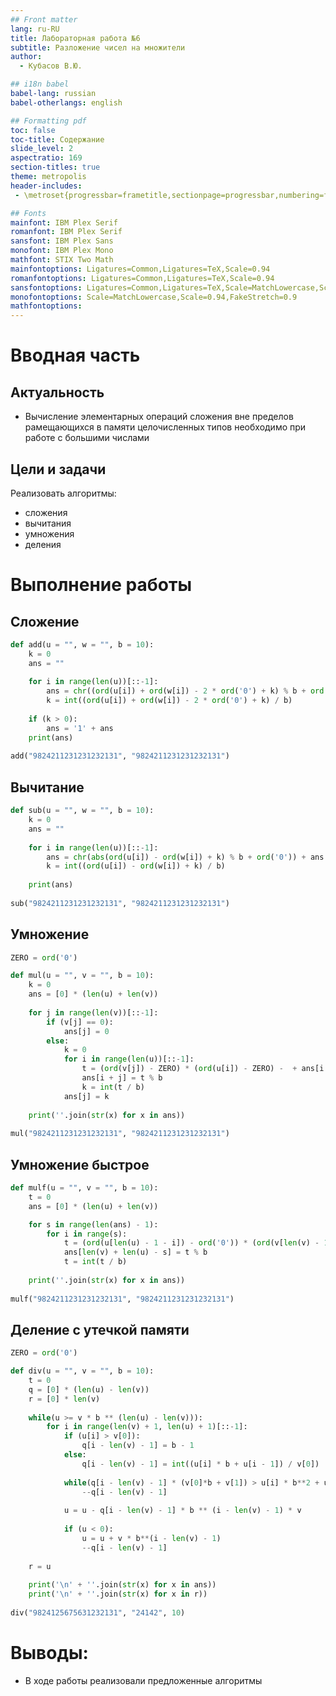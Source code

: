 ```yaml
---
## Front matter
lang: ru-RU
title: Лабораторная работа №6
subtitle: Разложение чисел на множители
author:
  - Кубасов В.Ю.

## i18n babel
babel-lang: russian
babel-otherlangs: english

## Formatting pdf
toc: false
toc-title: Содержание
slide_level: 2
aspectratio: 169
section-titles: true
theme: metropolis
header-includes:
 - \metroset{progressbar=frametitle,sectionpage=progressbar,numbering=fraction}

## Fonts
mainfont: IBM Plex Serif
romanfont: IBM Plex Serif
sansfont: IBM Plex Sans
monofont: IBM Plex Mono
mathfont: STIX Two Math
mainfontoptions: Ligatures=Common,Ligatures=TeX,Scale=0.94
romanfontoptions: Ligatures=Common,Ligatures=TeX,Scale=0.94
sansfontoptions: Ligatures=Common,Ligatures=TeX,Scale=MatchLowercase,Scale=0.94
monofontoptions: Scale=MatchLowercase,Scale=0.94,FakeStretch=0.9
mathfontoptions:
---
```


# Вводная часть

## Актуальность

- Вычисление элементарных операций сложения вне пределов рамещающихся в памяти целочисленных типов необходимо при работе с большими числами

## Цели и задачи

Реализовать алгоритмы:    
- сложения    
- вычитания        
- умножения         
- деления       

# Выполнение работы

## Сложение 

```python
def add(u = "", w = "", b = 10):
    k = 0
    ans = ""
    
    for i in range(len(u))[::-1]:
        ans = chr((ord(u[i]) + ord(w[i]) - 2 * ord('0') + k) % b + ord('0')) + ans
        k = int((ord(u[i]) + ord(w[i]) - 2 * ord('0') + k) / b)
        
    if (k > 0):
        ans = '1' + ans
    print(ans)
    
add("9824211231231232131", "9824211231231232131")
```

## Вычитание

```python
def sub(u = "", w = "", b = 10):
    k = 0
    ans = ""
    
    for i in range(len(u))[::-1]:
        ans = chr(abs(ord(u[i]) - ord(w[i]) + k) % b + ord('0')) + ans
        k = int((ord(u[i]) - ord(w[i]) + k) / b)
        
    print(ans)
    
sub("9824211231231232131", "9824211231231232131")
```

## Умножение

```python
ZERO = ord('0')

def mul(u = "", v = "", b = 10):
    k = 0
    ans = [0] * (len(u) + len(v))
    
    for j in range(len(v))[::-1]:
        if (v[j] == 0):
            ans[j] = 0
        else:
            k = 0
            for i in range(len(u))[::-1]:
                t = (ord(v[j]) - ZERO) * (ord(u[i]) - ZERO) -  + ans[i + j] + k
                ans[i + j] = t % b
                k = int(t / b)
            ans[j] = k            
            
    print(''.join(str(x) for x in ans))
    
mul("9824211231231232131", "9824211231231232131")
```


## Умножение быстрое

```python
def mulf(u = "", v = "", b = 10):
    t = 0
    ans = [0] * (len(u) + len(v))

    for s in range(len(ans) - 1):
        for i in range(s):
            t = (ord(u[len(u) - 1 - i]) - ord('0')) * (ord(v[len(v) - 1 - s + i]) - ord('0'))
            ans[len(v) + len(u) - s] = t % b
            t = int(t / b)
            
    print(''.join(str(x) for x in ans))
    
mulf("9824211231231232131", "9824211231231232131")
```

## Деление с утечкой памяти

```python
ZERO = ord('0')

def div(u = "", v = "", b = 10):
    t = 0
    q = [0] * (len(u) - len(v))
    r = [0] * len(v)
    
    while(u >= v * b ** (len(u) - len(v))):
        for i in range(len(v) + 1, len(u) + 1)[::-1]:
            if (u[i] > v[0]):
                q[i - len(v) - 1] = b - 1
            else:
                q[i - len(v) - 1] = int((u[i] * b + u[i - 1]) / v[0])
                
            while(q[i - len(v) - 1] * (v[0]*b + v[1]) > u[i] * b**2 + u[i - 1] * b + u[i - 2]):
                --q[i - len(v) - 1]
                
            u = u - q[i - len(v) - 1] * b ** (i - len(v) - 1) * v
            
            if (u < 0):
                u = u + v * b**(i - len(v) - 1)
                --q[i - len(v) - 1]
                
    r = u
            
    print('\n' + ''.join(str(x) for x in ans))
    print('\n' + ''.join(str(x) for x in r))
    
div("9824125675631232131", "24142", 10)
```


# Выводы:    

- В ходе работы реализовали предложенные алгоритмы